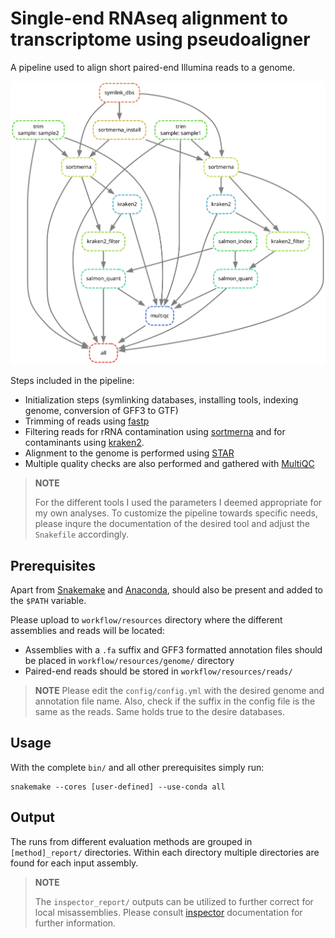 # Single-end RNAseq alignment to transcriptome using pseudoaligner

A pipeline used to align short paired-end Illumina reads to a genome.

![](https://github.com/fka21/genomics_smk_pipelines/blob/main/rnaseq_pipelines/rnaseq_single2transcriptome/dag.svg)

Steps included in the pipeline:
* Initialization steps (symlinking databases, installing tools, indexing genome, conversion of GFF3 to GTF)
* Trimming of reads using [fastp]()
* Filtering reads for rRNA contamination using [sortmerna]() and for contaminants using [kraken2]().
* Alignment to the genome is performed using [STAR]()
* Multiple quality checks are also performed and gathered with [MultiQC]()
  

> **NOTE**  
> 
> For the different tools I used the parameters I deemed appropriate for my own analyses. To customize the pipeline towards specific needs, please inqure the documentation of the desired tool and adjust the `Snakefile` accordingly.
## Prerequisites

Apart from [Snakemake](https://snakemake.readthedocs.io/en/stable/) and [Anaconda](https://docs.anaconda.com/miniconda/), should also be present and added to the `$PATH` variable.

Please upload to `workflow/resources` directory where the different assemblies and reads will be located:
* Assemblies with a `.fa` suffix and GFF3 formatted annotation files should be placed in `workflow/resources/genome/` directory
* Paired-end reads should be stored in `workflow/resources/reads/`

> **NOTE**
> Please edit the `config/config.yml` with the desired genome and annotation file name. Also, check if the suffix in the config file is the same as the reads. Same holds true to the desire databases.

## Usage

With the complete `bin/` and all other prerequisites simply run:

```
snakemake --cores [user-defined] --use-conda all
```

## Output

The runs from different evaluation methods are grouped in `[method]_report/` directories. Within each directory multiple directories are found for each input assembly.

> **NOTE**
> 
> The `inspector_report/` outputs can be utilized to further correct  for local misassemblies. Please consult [inspector](https://github.com/Maggi-Chen/Inspector) documentation for further information.




